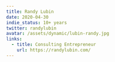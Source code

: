 ```yaml
---
title: Randy Lubin
date: 2020-04-30
indie_status: 10+ years
twitter: randylubin
avatar: /assets/dynamic/lubin-randy.jpg
links:
  - title: Consulting Entrepreneur
    url: https://randylubin.com/ 
---
```

